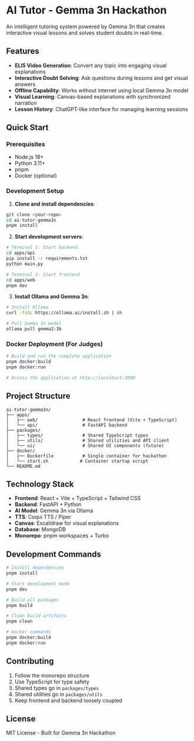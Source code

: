 # AI Tutor - Gemma 3n Hackathon

An intelligent tutoring system powered by Gemma 3n that creates interactive visual lessons and solves student doubts in real-time.

## Features

- **ELI5 Video Generation**: Convert any topic into engaging visual explanations
- **Interactive Doubt Solving**: Ask questions during lessons and get visual answers
- **Offline Capability**: Works without internet using local Gemma 3n model
- **Visual Learning**: Canvas-based explanations with synchronized narration
- **Lesson History**: ChatGPT-like interface for managing learning sessions

## Quick Start

### Prerequisites
- Node.js 18+
- Python 3.11+
- pnpm
- Docker (optional)

### Development Setup

1. **Clone and install dependencies**:
```bash
git clone <your-repo>
cd ai-tutor-gemma3n
pnpm install
```

2. **Start development servers**:
```bash
# Terminal 1: Start backend
cd apps/api
pip install -r requirements.txt
python main.py

# Terminal 2: Start frontend
cd apps/web
pnpm dev
```

3. **Install Ollama and Gemma 3n**:
```bash
# Install Ollama
curl -fsSL https://ollama.ai/install.sh | sh

# Pull Gemma 3n model
ollama pull gemma2:3b
```

### Docker Deployment (For Judges)

```bash
# Build and run the complete application
pnpm docker:build
pnpm docker:run

# Access the application at http://localhost:3000
```

## Project Structure

```
ai-tutor-gemma3n/
├── apps/
│   ├── web/                 # React frontend (Vite + TypeScript)
│   └── api/                 # FastAPI backend
├── packages/
│   ├── types/               # Shared TypeScript types
│   ├── utils/               # Shared utilities and API client
│   └── ui/                  # Shared UI components (future)
├── docker/
│   ├── Dockerfile           # Single container for hackathon
│   └── start.sh            # Container startup script
└── README.md
```

## Technology Stack

- **Frontend**: React + Vite + TypeScript + Tailwind CSS
- **Backend**: FastAPI + Python
- **AI Model**: Gemma 3n via Ollama
- **TTS**: Coqui TTS / Piper
- **Canvas**: Excalidraw for visual explanations
- **Database**: MongoDB
- **Monorepo**: pnpm workspaces + Turbo

## Development Commands

```bash
# Install dependencies
pnpm install

# Start development mode
pnpm dev

# Build all packages
pnpm build

# Clean build artifacts
pnpm clean

# Docker commands
pnpm docker:build
pnpm docker:run
```

## Contributing

1. Follow the monorepo structure
2. Use TypeScript for type safety
3. Shared types go in `packages/types`
4. Shared utilities go in `packages/utils`
5. Keep frontend and backend loosely coupled

## License

MIT License - Built for Gemma 3n Hackathon
